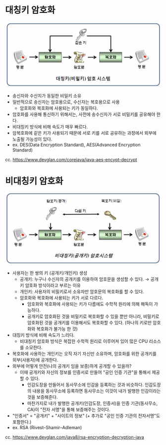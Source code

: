 # 대칭키 암호화

![symmetric-key-encryption](/security/image/symmetric-asymmetric-key-encryption/symmetric-key-encryption.png)

- 송신자와 수산지가 동일한 비밀키 소유
- 일반적으로 송신자는 암호용으로, 수신자는 복호용으로 사용
    - 암호화와 복호화에 사용되는 키가 동일하다.
- 암호화를 사용해 통신하기 위해서는, 사전에 송수신자가 서로 비밀키를 공유해야 한다.
- 비대칭키 방식에 비해 속도가 매우 빠르다.
- 암복호화에 같은 키가 사용되기 때문에 서로 키를 서로 공유하는 과정에서 외부에 노출될 가능성이 있다.
- ex. DES(Data Encryption Standard), AES(Advanced Encryption Standard)

cc. https://www.devglan.com/corejava/java-aes-encypt-decrypt

# 비대칭키 암호화

![asymmetric-key-encryption](/security/image/symmetric-asymmetric-key-encryption/asymmetric-key-encryption.png)

- 사용자는 한 쌍의 키 (공개키/개인키) 생성
    - 공개키: 누구나 수신자의 공개키를 이용하여 암호문을 생성할 수 있다. → 공개키 암호화 방식이라고 부르는 이유
    - 개인키: 사용자의 비밀키로서 소유자만 암호문의 복호화를 할 수 있다.
    - 암호화와 복호화에 사용되는 키가 서로 다르다.
        - 암호화와 복호화에 사용되는 키가 다름에도 수학적 원리에 의해 해독이 가능하다.
        - 공개키로 암호화된 것을 비밀키로 복호화할 수 있을 뿐만 아니라, 비밀키로 암호화된 것을 공개키를 이용해서도 복호화할 수 있다. (하나의 키로만 암호화와 복호화가 불가능 한 것)
- 대칭키 방식에 비해 속도가 느리다.
    - 비대칭키 암호화 방식은 복잡한 수학적 원리로 이루어져 있어 많은 CPU 리소스를 소모한다.
- 복호화에 사용하는 개인키는 오직 자기 자신만 소유하며, 암호화를 위한 공개키를 외부(사용자)에 공개한다.
- 외부에 어떻게 안전(나의 공개키 임을 보증)하게 공개할 수 있을까?
    - 이때 공개키와 자신의 정보를 인증서로 만들어 "공인 인증 기관"을 통해서 제공할 수 있다.
        - 인감도장을 만들어서 동사무소에 인감을 등록하는 것과 비슷하다. 인감도장의 내용을 동사무소에 등록하면 동사무소는 이것이 내가 발행한 인감이라는 것을 보증해준다.
        - 마찬가지로 내가 발행한 공개키(인감도장, 인증서)을 인증 기관(동사무소, CA)이 "전자 서명"을 통해 보증해주는 것이다.
- "인증서" = "공개키" + "사이트의 정보" (+ 추가로 "공인 인증 기관의 전자서명"도 포함한다.)
- ex. RSA (Rivest–Shamir–Adleman)

cc. https://www.devglan.com/java8/rsa-encryption-decryption-java
